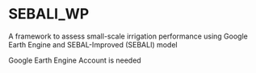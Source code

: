 # SEBALI_WP
A framework to assess small-scale irrigation performance using Google Earth Engine and SEBAL-Improved (SEBALI) model 

Google Earth Engine Account is needed 
